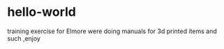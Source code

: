 # hello-world
training exercise for Elmore 
were doing manuals for 3d printed items and such ,enjoy
